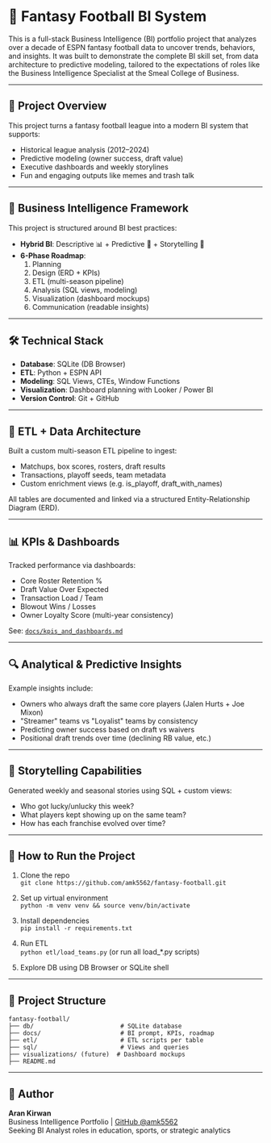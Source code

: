 

# 🏈 Fantasy Football BI System

This is a full-stack Business Intelligence (BI) portfolio project that analyzes over a decade of ESPN fantasy football data to uncover trends, behaviors, and insights. It was built to demonstrate the complete BI skill set, from data architecture to predictive modeling, tailored to the expectations of roles like the Business Intelligence Specialist at the Smeal College of Business.

---

## 📌 Project Overview

This project turns a fantasy football league into a modern BI system that supports:

- Historical league analysis (2012–2024)
- Predictive modeling (owner success, draft value)
- Executive dashboards and weekly storylines
- Fun and engaging outputs like memes and trash talk

---

## 🎯 Business Intelligence Framework

This project is structured around BI best practices:

- **Hybrid BI**: Descriptive 📊 + Predictive 🤖 + Storytelling 📖
- **6-Phase Roadmap**:
  1. Planning
  2. Design (ERD + KPIs)
  3. ETL (multi-season pipeline)
  4. Analysis (SQL views, modeling)
  5. Visualization (dashboard mockups)
  6. Communication (readable insights)

---

## 🛠️ Technical Stack

- **Database**: SQLite (DB Browser)
- **ETL**: Python + ESPN API
- **Modeling**: SQL Views, CTEs, Window Functions
- **Visualization**: Dashboard planning with Looker / Power BI
- **Version Control**: Git + GitHub

---

## 🔄 ETL + Data Architecture

Built a custom multi-season ETL pipeline to ingest:

- Matchups, box scores, rosters, draft results
- Transactions, playoff seeds, team metadata
- Custom enrichment views (e.g. is_playoff, draft_with_names)

All tables are documented and linked via a structured Entity-Relationship Diagram (ERD).

---

## 📊 KPIs & Dashboards

Tracked performance via dashboards:

- Core Roster Retention %
- Draft Value Over Expected
- Transaction Load / Team
- Blowout Wins / Losses
- Owner Loyalty Score (multi-year consistency)

See: [`docs/kpis_and_dashboards.md`](docs/kpis_and_dashboards.md)

---

## 🔍 Analytical & Predictive Insights

Example insights include:

- Owners who always draft the same core players (Jalen Hurts + Joe Mixon)
- "Streamer" teams vs "Loyalist" teams by consistency
- Predicting owner success based on draft vs waivers
- Positional draft trends over time (declining RB value, etc.)

---

## 🧠 Storytelling Capabilities

Generated weekly and seasonal stories using SQL + custom views:

- Who got lucky/unlucky this week?
- What players kept showing up on the same team?
- How has each franchise evolved over time?

---

## 🧪 How to Run the Project

1. Clone the repo  
   `git clone https://github.com/amk5562/fantasy-football.git`

2. Set up virtual environment  
   `python -m venv venv && source venv/bin/activate`

3. Install dependencies  
   `pip install -r requirements.txt`

4. Run ETL  
   `python etl/load_teams.py` (or run all load_*.py scripts)

5. Explore DB using DB Browser or SQLite shell

---

## 📂 Project Structure

```
fantasy-football/
├── db/                        # SQLite database
├── docs/                      # BI prompt, KPIs, roadmap
├── etl/                       # ETL scripts per table
├── sql/                       # Views and queries
├── visualizations/ (future)  # Dashboard mockups
├── README.md
```

---

## 👤 Author

**Aran Kirwan**  
Business Intelligence Portfolio | [GitHub @amk5562](https://github.com/amk5562)  
Seeking BI Analyst roles in education, sports, or strategic analytics
